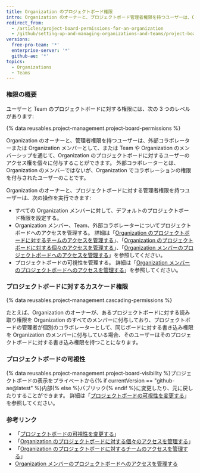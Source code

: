 ```yaml
---
title: Organization のプロジェクトボード権限
intro: Organization のオーナーと、プロジェクトボード管理者権限を持つユーザーは、Organization のプロジェクトボードに対する読み取り、書き込み、管理の各権限を誰が持つかをカスタマイズすることができます。
redirect_from:
  - /articles/project-board-permissions-for-an-organization
  - /github/setting-up-and-managing-organizations-and-teams/project-board-permissions-for-an-organization
versions:
  free-pro-team: '*'
  enterprise-server: '*'
  github-ae: '*'
topics:
  - Organizations
  - Teams
---
```


### 権限の概要

ユーザーと Team のプロジェクトボードに対する権限には、次の 3 つのレベルがあります:

{% data reusables.project-management.project-board-permissions %}

Organization のオーナーと、管理者権限を持つユーザーは、外部コラボレーターまたは Organization メンバーとして、または Team や Organization のメンバーシップを通じて、Organization のプロジェクトボードに対するユーザーのアクセス権を個々に付与することができます。 外部コラボレーターとは、Organization のメンバーではないが、Organization でコラボレーションの権限を付与されたユーザーのことです。

Organization のオーナーと、プロジェクトボードに対する管理者権限を持つユーザーは、次の操作を実行できます:
- すべての Organization メンバーに対して、デフォルトのプロジェクトボード権限を設定する。
- Organization メンバー、Team、外部コラボレーターについてプロジェクトボードへのアクセスを管理する。 詳細は「[Organization のプロジェクトボードに対するチームのアクセスを管理する](/articles/managing-team-access-to-an-organization-project-board)」、「[Organization のプロジェクトボードに対する個々のアクセスを管理する](/articles/managing-an-individual-s-access-to-an-organization-project-board)」、「[Organization メンバーのプロジェクトボードへのアクセスを管理する](/articles/managing-access-to-a-project-board-for-organization-members)」を参照してください。
- プロジェクトボードの可視性を管理する。 詳細は「[Organization メンバーのプロジェクトボードへのアクセスを管理する](/articles/managing-access-to-a-project-board-for-organization-members)」を参照してください。

### プロジェクトボードに対するカスケード権限

{% data reusables.project-management.cascading-permissions %}

たとえば、Organization のオーナーが、あるプロジェクトボードに対する読み取り権限を Organization のすべてのメンバーに付与しており、プロジェクトボードの管理者が個別のコラボレーターとして、同じボードに対する書き込み権限を Organization のメンバーに付与している場合、そのユーザーはそのプロジェクトボードに対する書き込み権限を持つことになります。

### プロジェクトボードの可視性

{% data reusables.project-management.project-board-visibility %}プロジェクトボードの表示をプライベートから{% if currentVersion == "github-ae@latest" %}内部{% else %}パブリック{% endif %}に変更したり、元に戻したりすることができます。 詳細は「[プロジェクトボードの可視性を変更する](/articles/changing-project-board-visibility)」を参照してください。

### 参考リンク

- 「[プロジェクトボードの可視性を変更する](/articles/changing-project-board-visibility)」
- 「[Organization のプロジェクトボードに対する個々のアクセスを管理する](/articles/managing-an-individual-s-access-to-an-organization-project-board)」
- 「[Organization のプロジェクトボードに対するチームのアクセスを管理する](/articles/managing-team-access-to-an-organization-project-board)」
- [Organization メンバーのプロジェクトボードへのアクセスを管理する](/articles/managing-access-to-a-project-board-for-organization-members)
